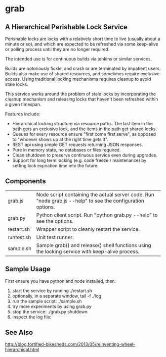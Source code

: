 grab
====

A Hierarchical Perishable Lock Service
--------------------------------------

Perishable locks are locks with a relatively short time to live (usually about a minute or so), and which are expected to be refreshed via some keep-alive or polling process until they are no longer required.

The intended use is for continuous builds via jenkins or similar services. 

Builds are notoriously fickle, and crash or are terminated by impatient users. Builds also make use of shared resources, and sometimes require exclusive access. Using traditional locking mechanisms requires cleanup to avoid stale locks.

This service works around the problem of stale locks by incorporating the cleanup mechanism and releasing locks that haven't been refreshed within a given timespan.

Features include:

* Hierarchical locking structure via resource paths. The last item in the path gets an exclusive lock, and the items in the path get shared locks.
* Queues for every resource ensure "first come first serve", as opposed to "whoever shows up at the right time gets it".
* REST api using simple GET requests returning JSON responses.
* Pure in memory state, no databases or files required.
* Clean shutdown to preserve continuous service even during upgrades.
* Support for long term locking (e.g. code freeze / maintenance) by setting lock expiration time into the future.

Components
----------

<table>
 <tr>
  <td>grab.js</td>
  <td>
Node script containing the actual server code. Run "node grab.js --help" to see the configuration options.
  </td>
 </tr>
 <tr>
  <td>grab.py</td>
  <td>
Python client script. Run "python grab.py --help" to see the options.
  </td>
 </tr>
 <tr>
  <td>restart.sh</td>
  <td>
Wrapper script to cleanly restart the service.
  </td>
 </tr>
 <tr>
  <td>runtest.sh</td>
  <td>
Unit test runner. 
  </td>
 </tr>
 <tr>
  <td>sample.sh</td>
  <td>
Sample grab() and release() shell functions using the locking service with keep-alive process.
  </td>
 </tr>
</table>

Sample Usage
------------

First ensure you have python and node installed, then:

1. start the service by running ./restart.sh
2. optionally, in a separate window, tail -f ./log
3. run the sample script: ./sample.sh
4. try more experiments by using grab.py
5. stop the service: ./grab.py shutdown
6. inspect the log file: 

See Also
--------

http://blog.fortified-bikesheds.com/2013/05/reinventing-wheel-hierarchical.html

